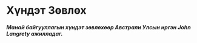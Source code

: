 # Хүндэт Зөвлөх 

##### Манай байгууллагын хүндэт зөвлөхөөр Австрали Улсын иргэн John Langrety ажилладаг. 
